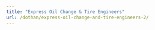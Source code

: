 ```yaml
---
title: "Express Oil Change & Tire Engineers"
url: /dothan/express-oil-change-and-tire-engineers-2/
---
```

